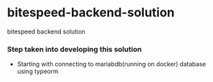 # bitespeed-backend-solution

bitespeed backend solution

### Step taken into developing this solution

- Starting with connecting to mariabdb(running on docker) database using typeorm
